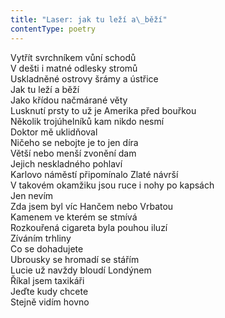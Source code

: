 ```yaml
---
title: "Laser: jak tu leží a\_běží"
contentType: poetry
---
```


<section>

Vytřít svrchníkem vůní schodů  
V dešti i matné odlesky stromů  
Uskladněné ostrovy šrámy a ústřice  
Jak tu leží a běží  
Jako křídou načmárané věty  
Lusknutí prsty to už je Amerika před bouřkou  
Několik trojúhelníků kam nikdo nesmí  
Doktor mě uklidňoval  
Ničeho se nebojte je to jen díra  
Větší nebo menší zvonění dam  
Jejich neskladného pohlaví  
Karlovo náměstí připomínalo Zlaté návrší  
V takovém okamžiku jsou ruce i nohy po kapsách  
Jen nevím  
Zda jsem byl víc Hančem nebo Vrbatou  
Kamenem ve kterém se stmívá  
Rozkouřená cigareta byla pouhou iluzí  
Zíváním trhliny  
Co se dohadujete  
Ubrousky se hromadí se stářím  
Lucie už navždy bloudí Londýnem  
Říkal jsem taxikáři  
Jeďte kudy chcete  
Stejně vidím hovno

</section>
